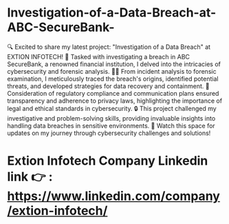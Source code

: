 # Investigation-of-a-Data-Breach-at-ABC-SecureBank-
🔍 Excited to share my latest project: "Investigation of a Data Breach" at EXTION INFOTECH!
🔐 Tasked with investigating a breach in ABC SecureBank, a renowned financial institution, I delved into the intricacies of cybersecurity and forensic analysis.
🕵️‍♂️ From incident analysis to forensic examination, I meticulously traced the breach's origins, identified potential threats, and developed strategies for data recovery and containment.
💼 Consideration of regulatory compliance and communication plans ensured transparency and adherence to privacy laws, highlighting the importance of legal and ethical standards in cybersecurity.
🔒 This project challenged my investigative and problem-solving skills, providing invaluable insights into handling data breaches in sensitive environments.
🚀 Watch this space for updates on my journey through cybersecurity challenges and solutions!
# Extion Infotech Company Linkedin link 👉 : https://www.linkedin.com/company/extion-infotech/
